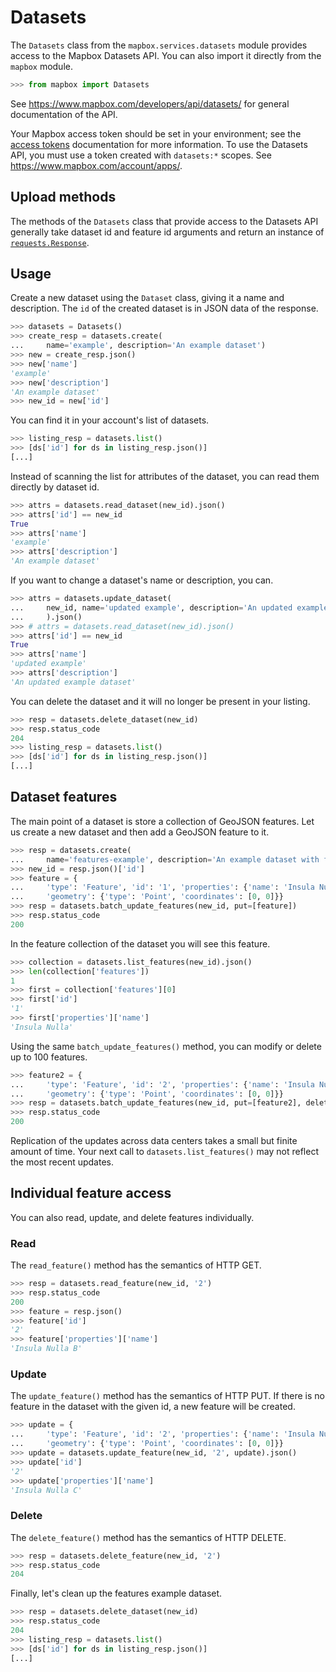 # Datasets

The `Datasets` class from the `mapbox.services.datasets` module provides access
to the Mapbox Datasets API. You can also import it directly from the `mapbox`
module.

```python
>>> from mapbox import Datasets

```

See https://www.mapbox.com/developers/api/datasets/ for general documentation
of the API.

Your Mapbox access token should be set in your environment; see the [access
tokens](access_tokens.md) documentation for more information. To use the
Datasets API, you must use a token created with ``datasets:*`` scopes. See
https://www.mapbox.com/account/apps/.

## Upload methods

The methods of the `Datasets` class that provide access to the Datasets API
generally take dataset id and feature id arguments and return an instance of
[`requests.Response`](http://docs.python-requests.org/en/latest/api/#requests.Response).

## Usage

Create a new dataset using the `Dataset` class, giving it a name and
description. The `id` of the created dataset is in JSON data of the response.

```python
>>> datasets = Datasets()
>>> create_resp = datasets.create(
...     name='example', description='An example dataset')
>>> new = create_resp.json()
>>> new['name']
'example'
>>> new['description']
'An example dataset'
>>> new_id = new['id']

```

You can find it in your account's list of datasets.

```python
>>> listing_resp = datasets.list()
>>> [ds['id'] for ds in listing_resp.json()]
[...]

```

Instead of scanning the list for attributes of the dataset, you can read
them directly by dataset id.

```python
>>> attrs = datasets.read_dataset(new_id).json()
>>> attrs['id'] == new_id
True
>>> attrs['name']
'example'
>>> attrs['description']
'An example dataset'

```

If you want to change a dataset's name or description, you can.

```python
>>> attrs = datasets.update_dataset(
...     new_id, name='updated example', description='An updated example dataset'
...     ).json()
>>> # attrs = datasets.read_dataset(new_id).json()
>>> attrs['id'] == new_id
True
>>> attrs['name']
'updated example'
>>> attrs['description']
'An updated example dataset'

```

You can delete the dataset and it will no longer be present in your listing.

```python
>>> resp = datasets.delete_dataset(new_id)
>>> resp.status_code
204
>>> listing_resp = datasets.list()
>>> [ds['id'] for ds in listing_resp.json()]
[...]

```

## Dataset features

The main point of a dataset is store a collection of GeoJSON features. Let us
create a new dataset and then add a GeoJSON feature to it.

```python
>>> resp = datasets.create(
...     name='features-example', description='An example dataset with features')
>>> new_id = resp.json()['id']
>>> feature = {
...     'type': 'Feature', 'id': '1', 'properties': {'name': 'Insula Nulla'},
...     'geometry': {'type': 'Point', 'coordinates': [0, 0]}}
>>> resp = datasets.batch_update_features(new_id, put=[feature])
>>> resp.status_code
200

```

In the feature collection of the dataset you will see this feature.

```python
>>> collection = datasets.list_features(new_id).json()
>>> len(collection['features'])
1
>>> first = collection['features'][0]
>>> first['id']
'1'
>>> first['properties']['name']
'Insula Nulla'

```

Using the same `batch_update_features()` method, you can modify or delete
up to 100 features.

```python
>>> feature2 = {
...     'type': 'Feature', 'id': '2', 'properties': {'name': 'Insula Nulla B'},
...     'geometry': {'type': 'Point', 'coordinates': [0, 0]}}
>>> resp = datasets.batch_update_features(new_id, put=[feature2], delete=['1'])
>>> resp.status_code
200

```

Replication of the updates across data centers takes a small but finite amount
of time. Your next call to `datasets.list_features()` may not reflect the most
recent updates.

## Individual feature access

You can also read, update, and delete features individually.

### Read

The `read_feature()` method has the semantics of HTTP GET.

```python
>>> resp = datasets.read_feature(new_id, '2')
>>> resp.status_code
200
>>> feature = resp.json()
>>> feature['id']
'2'
>>> feature['properties']['name']
'Insula Nulla B'

```

### Update

The `update_feature()` method has the semantics of HTTP PUT. If there is no
feature in the dataset with the given id, a new feature will be created.

```python
>>> update = {
...     'type': 'Feature', 'id': '2', 'properties': {'name': 'Insula Nulla C'},
...     'geometry': {'type': 'Point', 'coordinates': [0, 0]}}
>>> update = datasets.update_feature(new_id, '2', update).json()
>>> update['id']
'2'
>>> update['properties']['name']
'Insula Nulla C'

```

### Delete

The `delete_feature()` method has the semantics of HTTP DELETE.

```python
>>> resp = datasets.delete_feature(new_id, '2')
>>> resp.status_code
204

```

Finally, let's clean up the features example dataset.

```python
>>> resp = datasets.delete_dataset(new_id)
>>> resp.status_code
204
>>> listing_resp = datasets.list()
>>> [ds['id'] for ds in listing_resp.json()]
[...]

```


